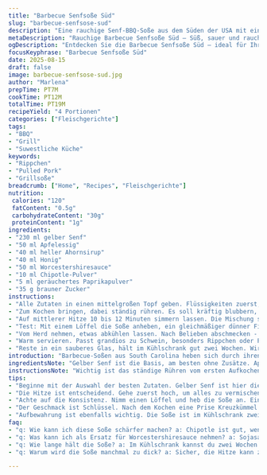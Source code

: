 ```yaml
---
title: "Barbecue Senfsoße Süd"
slug: "barbecue-senfsose-sud"
description: "Eine rauchige Senf-BBQ-Soße aus dem Süden der USA mit einer leichten Schärfe und süß-säuerlichen Akzenten. Die Mischung aus gelbem Senf, Apfelessig, braunem Zucker, Honig, Worcestershiresauce und Chili sorgt für einen komplexen Geschmack. Anders als üblich wird brauner Zucker teilweise durch Ahornsirup ersetzt, für eine erdige Süße. Statt klassischer Chilipulver verwende ich Chipotle und geräuchertes Paprikapulver, was der Soße mehr Tiefe gibt, ohne zu scharf zu werden. Perfekt zu Schweinebraten, Burgern oder Rippchen."
metaDescription: "Rauchige Barbecue Senfsoße Süd – Süß, sauer und rauchig für Grillgerichte. Verleiht Fleisch und Burgern die perfekte Tiefe."
ogDescription: "Entdecken Sie die Barbecue Senfsoße Süd – ideal für Ihr Grillfest, mit süß-säuerlicher Note und einer rauchigen Würze."
focusKeyphrase: "Barbecue Senfsoße Süd"
date: 2025-08-15
draft: false
image: barbecue-senfsose-sud.jpg
author: "Marlena"
prepTime: PT7M
cookTime: PT12M
totalTime: PT19M
recipeYield: "4 Portionen"
categories: ["Fleischgerichte"]
tags:
- "BBQ"
- "Grill"
- "Suwestliche Küche"
keywords:
- "Rippchen"
- "Pulled Pork"
- "Grillsoße"
breadcrumb: ["Home", "Recipes", "Fleischgerichte"]
nutrition: 
 calories: "120"
 fatContent: "0.5g"
 carbohydrateContent: "30g"
 proteinContent: "1g"
ingredients:
- "230 ml gelber Senf"
- "50 ml Apfelessig"
- "40 ml heller Ahornsirup"
- "40 ml Honig"
- "50 ml Worcestershiresauce"
- "10 ml Chipotle-Pulver"
- "5 ml geräuchertes Paprikapulver"
- "35 g brauner Zucker"
instructions:
- "Alle Zutaten in einen mittelgroßen Topf geben. Flüssigkeiten zuerst, dann Pulver und Zucker, damit nichts anbrennt. Mit einem Schneebesen gut verrühren."
- "Zum Kochen bringen, dabei ständig rühren. Es soll kräftig blubbern, aber nicht wild spritzen. Die Masse dickt langsam, an den Rand wird sie leicht glasig - ein gutes Zeichen."
- "Auf mittlerer Hitze 10 bis 12 Minuten simmern lassen. Die Mischung soll sich leicht verdicken, nicht zu dick, eher flüssig genug für das Grillgut. Rühren nicht vergessen - Zucker setzt gern fest und verbrennt schnell."
- "Test: Mit einem Löffel die Soße anheben, ein gleichmäßiger dünner Film zeigt die richtige Konsistenz. Tropft sie sofort ab, weiter köcheln, wenn sie zu glänzend fest wird, mit einem Schuss Wasser verdünnen."
- "Vom Herd nehmen, etwas abkühlen lassen. Nach Belieben abschmecken - mehr Süße oder Säure ist kein Fehler. Ich gebe manchmal noch eine Prise Kreuzkümmel dazu für Erdkraft."
- "Warm servieren. Passt grandios zu Schwein, besonders Rippchen oder Pulled Pork. Auch auf Burgern gibt sie Tiefe. Kalt schmeckt sie durch durchgezogenes Aroma manchmal intensiver."
- "Reste in ein sauberes Glas, hält im Kühlschrank gut zwei Wochen. Wird mit der Zeit aromatischer, schmeckt leicht fermentiert."
introduction: "Barbecue-Soßen aus South Carolina heben sich durch ihren Senfanteil ab – ein klarer Gegensatz zur typischen tomatigen Variante. Ich habe gelernt, dass die Balance aus süß, sauer und rauchig entscheidend ist. Bei mehreren Versuchen habe ich festgestellt, wie empfindlich Honig und Zucker sind. Schnell verkokeln sie, wenn man unachtsam rührt oder zu hohe Hitze nimmt. Die Umstellung von braunem Zucker zu Ahornsirup brachte eine milde Tiefe, die gewöhnliche BBQ-Süße vermeidet. Chipotle-Pulver und geräuchertes Paprikapulver bringen Aroma und Funktion, wo sonst oft zu viel Chili scharft. Es geht nicht um maximale Schärfe, sondern um Geschmackstiefe. Viel Rühren, Geduld und der richtige Moment, wenn die Soße anfängt glänzend dicklich zu werden – daran merkt man, dass es läuft."
ingredientsNote: "Gelber Senf ist die Basis, am besten ohne Zusätze. Apfelessig sorgt für die nötige Säure, hier unbedingt nicht durch weißen Essig ersetzen, sonst verliert die Soße Charakter. Honig und Ahornsirup ersetzen klassisch nur Zucker, sollten in guter Qualität sein – billiger Honig kann unangenehm nachwachsen. Brauner Zucker gibt die karamellige Note, kann bei Überschuss aber bitter werden. Die Würze bringt Worcestershiresauce, nicht weglassen trotz der Komplexität. Chipotle-Pulver bietet eine milde Rauchnote kombiniert mit Schärfe, geräuchertes Paprikapulver rundet ab. Zum Experimentieren empfehle ich Kreuzkümmel oder wenig Zimt als Twist. Durch die Veränderung dieser Gewürze wird das Ergebnis schnell anders – man sollte sich langsam herantasten."
instructionsNote: "Wichtig ist das ständige Rühren vom ersten Aufkochen an, da sich unten schnell Karamell bildet, das verbrennt und bitter macht. Hitze mittel bis niedrig ist besser, am Anfang höher, wenn alles sich vermischt hat, runterdrehen. Die dicke Konsistenz misst man hier nicht mit der Uhr, sondern am Löffel. Ein dünner Film, nicht ein festes Gelée, zeigt das richtige Stadium. Nach dem Kochen die Soße ruhig ein paar Minuten ziehen lassen, Aromen verbinden sich erst voll. Auch ich habe oft zu früh abgeschmeckt und war enttäuscht – Geduld lohnt sich. Zum Servieren sollte sie warm, aber nicht mehr kochend sein, sonst ist der Geschmack zu scharf und unangenehm. Reste nicht zu lange stehen lassen, da Honig gären kann. Kühlschrank ist Pflicht."
tips:
- "Beginne mit der Auswahl der besten Zutaten. Gelber Senf ist hier die Basis. Achte darauf, keinen mit Zusätzen zu nehmen. Apfelessig ist ein Muss. Nutze hochwertigen Honig und Ahornsirup. Billige Varianten können unangenehm werden. Karamellisierter Zucker ist Gefühlssache. Zu viel gibt Bitterkeit, also immer abmessen."
- "Die Hitze ist entscheidend. Gehe zuerst hoch, um alles zu vermischen, dann runterdrehen. Ideal ist mittlere Hitze, um zu vermeiden, dass Zucker anbrennt. Ständiges Rühren ist wichtig. Einmal nicht aufgepasst, und alles kann rauchig werden. Das Aroma verändert sich dabei."
- "Achte auf die Konsistenz. Nimm einen Löffel und heb die Soße an. Ein gleichmäßiger dünner Film zeigt, dass sie bereit ist. Tropft sie sofort ab, braucht sie mehr Zeit. Hier entscheidest du dann, ob du mit Wasser verdünnen oder weiter köcheln lässt. Experimentieren ist hier wichtig."
- "Der Geschmack ist Schlüssel. Nach dem Kochen eine Prise Kreuzkümmel verbessern das Aroma. Süße und Säure individuell anpassen. Manchmal ist mehr von einer Komponente gut; manchmal auch weniger. Ich probiere immer nach dem Abkühlen, das Aroma kann sich verändern. Geduld bringt oft die beste Erfahrung."
- "Aufbewahrung ist ebenfalls wichtig. Die Soße ist im Kühlschrank zwei Wochen haltbar. Manchmal wird sie mit der Zeit aromatischer. Achte darauf, dass sie gut verschlossen ist. Honig kann gären. Gibt es Reste? Immer darauf achten, dass der Geschmack nicht zu stark wird."
faq:
- "q: Wie kann ich diese Soße schärfer machen? a: Chipotle ist gut, wenn mehr Hitze gewünscht wird. Du kannst auch frische Chilis hinzufügen. Achte darauf, nicht zu viel zu nehmen, Geschmackstiefe ist wichtiger. Immer Schritt für Schritt."
- "q: Was kann ich als Ersatz für Worcestershiresauce nehmen? a: Sojasauce ist eine gute Option, aber es wird den Geschmack ändern. Auch selbstgemachte Varianten existieren. Mische Sojasauce mit etwas Essig für ähnliche Tiefe. Das ist nicht optimal, aber funktioniert."
- "q: Wie lange hält die Soße? a: Im Kühlschrank kannst du zwei Wochen rechnen. Ab und zu probieren. Aromaveränderungen beachten. Bei Anzeichen von Gärung entsorgen. Ein gutes Glas hält lange, aber lass es in Ruhe."
- "q: Warum wird die Soße manchmal zu dick? a: Sicher, die Hitze kann zu hoch sein. Rühren ist der Schlüssel, ansonsten brennt Zucker an. Verdünnen ist einfach mit Wasser. Weder dicker noch zu fest, eher flüssig für optimalen Genuss."

---
```

